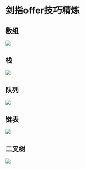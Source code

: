 # 剑指offer技巧精炼

## 数组

![](https://p.ipic.vip/lj6u8k.jpg)

## 栈

![](https://p.ipic.vip/wuwa5j.jpg)

## 队列

![](https://p.ipic.vip/c4lk6e.jpg)

## 链表

![](https://p.ipic.vip/lr0ikc.jpg)

## 二叉树

![](https://p.ipic.vip/nokh0c.jpg)